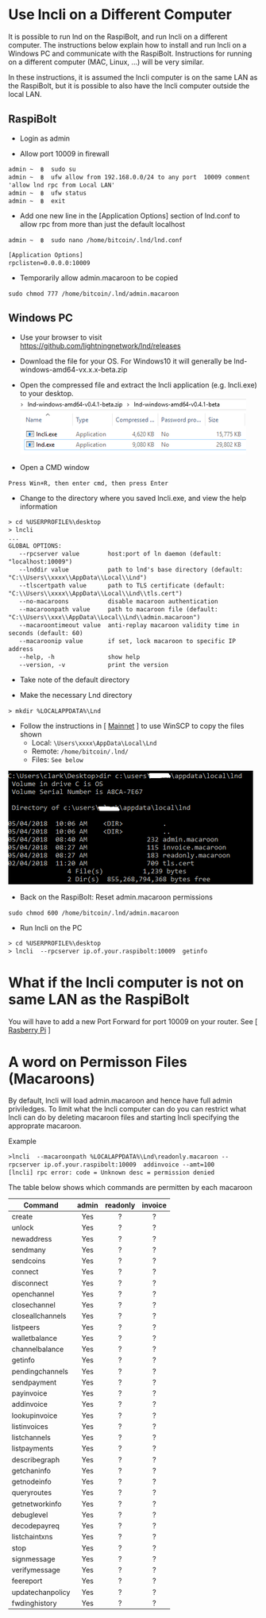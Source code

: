 # Use lncli on a Different Computer
It is possible to run lnd on the RaspiBolt, and run lncli on a different computer. The instructions below explain how to install and run lncli on a Windows PC and communicate with the RaspiBolt. Instructions for running on a different computer (MAC, Linux, ...) will be very similar.

In these instructions, it is assumed the lncli computer is on the same LAN as the RaspiBolt, but it is possible to also have the lncli computer outside the local LAN.

## RaspiBolt

- Login as admin

- Allow port 10009 in firewall

```
admin ~  ฿  sudo su
admin ~  ฿  ufw allow from 192.168.0.0/24 to any port  10009 comment 'allow lnd rpc from Local LAN'
admin ~  ฿  ufw status
admin ~  ฿  exit
```
- Add one new line in the [Application Options] section of lnd.conf to allow rpc from more than just the default localhost

`admin ~  ฿  sudo nano /home/bitcoin/.lnd/lnd.conf`
  
```
[Application Options]
rpclisten=0.0.0.0:10009

```

- Temporarily allow admin.macaroon to be copied

`sudo chmod 777 /home/bitcoin/.lnd/admin.macaroon`


## Windows PC

- Use your browser to visit https://github.com/lightningnetwork/lnd/releases

- Download the file for your OS. For Windows10 it will generally be lnd-windows-amd64-vx.x.x-beta.zip
  
- Open the compressed file and extract the lncli application (e.g. lncli.exe) to your desktop.
![Zip File](images/60_remote_zip.png) 

- Open a CMD window

`Press Win+R, then enter cmd, then press Enter` 

- Change to the directory where you saved lncli.exe, and view the help information

```
> cd %USERPROFILE%\desktop
> lncli
...
GLOBAL OPTIONS:
   --rpcserver value        host:port of ln daemon (default: "localhost:10009")
   --lnddir value           path to lnd's base directory (default: "C:\\Users\\xxxx\\AppData\\Local\\Lnd")
   --tlscertpath value      path to TLS certificate (default: "C:\\Users\\xxxx\\AppData\\Local\\Lnd\\tls.cert")
   --no-macaroons           disable macaroon authentication
   --macaroonpath value     path to macaroon file (default: "C:\\Users\\xxx\\AppData\\Local\\Lnd\\admin.macaroon")
   --macaroontimeout value  anti-replay macaroon validity time in seconds (default: 60)
   --macaroonip value       if set, lock macaroon to specific IP address
   --help, -h               show help
   --version, -v            print the version
```
- Take note of the default directory

- Make the necessary Lnd directory
   
`> mkdir %LOCALAPPDATA%\Lnd`

* Follow the instructions in  [ [Mainnet](raspibolt_50_mainnet.md) ]  to use WinSCP to copy the files shown
  * Local:  `\Users\xxxx\AppData\Local\Lnd`
  * Remote: `/home/bitcoin/.lnd/`
  * Files: `See below`
 
 ![Files to Copy](images/60_winLND.png) 
 
 
 - Back on the RaspiBolt: Reset admin.macaroon permissions

`sudo chmod 600 /home/bitcoin/.lnd/admin.macaroon`

- Run lncli on the PC
```
> cd %USERPROFILE%\desktop
> lncli  --rpcserver ip.of.your.raspibolt:10009  getinfo
```

# What if the lncli computer is not on same LAN as the RaspiBolt
You will have to add a new Port Forward for port 10009 on your router. See [ [Rasberry Pi](raspibolt_20_pi.md) ]

# A word on Permisson Files (Macaroons)
By default, lncli will load admin.macaroon and hence have full admin priviledges. To limit what the lncli computer can do you can restrict what lncli can do by deleting macaroon files and starting lncli specifying the approprate macaroon.

Example

```
>lncli  --macaroonpath %LOCALAPPDATA%\Lnd\readonly.macaroon --rpcserver ip.of.your.raspibolt:10009  addinvoice --amt=100
[lncli] rpc error: code = Unknown desc = permission denied
```

The table below shows which commands are permitten by each macaroon

|Command|admin|readonly|invoice|
|-------| :---: |:---: | :---: |
|create|Yes|?|?|
|unlock|Yes|?|?|
|newaddress|Yes|?|?|   
|sendmany|Yes|?|?|
|sendcoins|Yes|?|?| 
|connect|Yes|?|?|
|disconnect|Yes|?|?| 
|openchannel|Yes|?|?|
|closechannel|Yes|?|?|
|closeallchannels|Yes|?|?|
|listpeers|Yes|?|?|
|walletbalance|Yes|?|?|
|channelbalance|Yes|?|?|
|getinfo|Yes|?|?|
|pendingchannels|Yes|?|?| 
|sendpayment|Yes|?|?|
|payinvoice|Yes|?|?|
|addinvoice|Yes|?|?|
|lookupinvoice|Yes|?|?|
|listinvoices|Yes|?|?|
|listchannels|Yes|?|?|   
|listpayments|Yes|?|?|
|describegraph|Yes|?|?|
|getchaninfo|Yes|?|?|
|getnodeinfo|Yes|?|?|
|queryroutes|Yes|?|?|
|getnetworkinfo|Yes|?|?|
|debuglevel|Yes|?|?|
|decodepayreq|Yes|?|?|
|listchaintxns|Yes|?|?|
|stop|Yes|?|?|
|signmessage|Yes|?|?|     
|verifymessage|Yes|?|?|
|feereport|Yes|?|?|
|updatechanpolicy|Yes|?|?|
|fwdinghistory|Yes|?|?|
